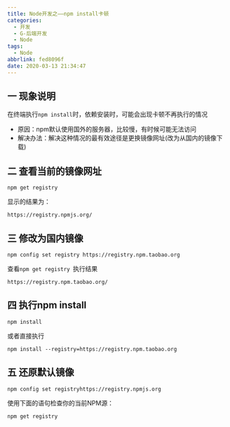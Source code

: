 ```yaml
---
title: Node开发之——npm install卡顿
categories:
  - 开发
  - G-后端开发
  - Node
tags:
  - Node
abbrlink: fed8096f
date: 2020-03-13 21:34:47
---
```

## 一 现象说明

在终端执行`npm install`时，依赖安装时，可能会出现卡顿不再执行的情况

* 原因：npm默认使用国外的服务器，比较慢，有时候可能无法访问
* 解决办法：解决这种情况的最有效途径是更换镜像网址(改为从国内的镜像下载)

<!--more-->

## 二 查看当前的镜像网址

```
npm get registry 
```
显示的结果为：

```
https://registry.npmjs.org/
```

## 三 修改为国内镜像

```
npm config set registry https://registry.npm.taobao.org 
```

查看`npm get registry `执行结果

```
https://registry.npm.taobao.org/
```

## 四 执行npm install

```
npm install
```

或者直接执行

```
npm install --registry=https://registry.npm.taobao.org
```

## 五 还原默认镜像

```
npm config set registryhttps://registry.npmjs.org
```

使用下面的语句检查你的当前NPM源：

```
npm get registry
```

